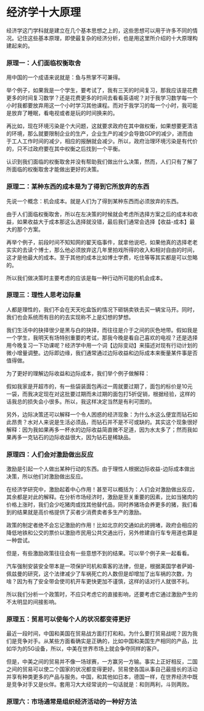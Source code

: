 # 经济学十大原理
经济学这门学科就是建立在几个基本思想之上的，这些思想可以用于许多不同的情况。记住这些基本原理，即使最复杂的经济分析，也是用这里所介绍的十大原理构建起来的。

### 原理一：人们面临权衡取舍
用中国的一个成语来说就是：鱼与熊掌不可兼得。

举个例子，如果我是一个学生，要考试了，我有三天的时间复习，那我应该是花费更多的时间复习数学？还是花费更多的时间去看看英语呢？对于我学习数学每一个小时我都要放弃用这一个小时学习其他课程。而对于我学习的每一个小时，我可能是放弃了睡眠，看电视或者是玩的时间换来的。

再比如，现在环境污染是个大问题，这就要求政府在其中做权衡，如果想要更清洁的环境，那么就要限制企业的生产，企业生产的减少会导致GDP的减少，进而由于工人工作时间的减少，相应的报酬就会减少。所以，政府治理环境污染是有代价的，只不过政府要在其中权衡之后找到一个平衡。

认识到我们面临的权衡取舍并没有帮助我们做出什么决策，然而，人们只有了解了所面临的权衡取舍才能做出更好的决策。

### 原理二：某种东西的成本是为了得到它所放弃的东西
先说一个概念：机会成本。就是人们为了得到某种东西而必须放弃的东西。

由于人们面临权衡取舍，所以在左决策的时候就会考虑所选择方案之后的成本和收益，如果收益大于成本那这么选择就没错，最后我们通常会选择【收益-成本】最大的那个方案。

再举个例子，前段时间不知知网的翟天临事件，就拿他说吧，如果他真的选择老老实实的去读个博士，那么他必须放弃这几年里拍戏所得的收入和相对自由的时间，这才是他最大的成本。至于其他的成本比如博士学费，吃住等等其实都是可以忽略的。

所以我们做决策时主要考虑的应该是每一种行动所可能的机会成本。

### 原理三：理性人思考边际量
人都是理性的，我们不会在天天吃盒饭的情况下砸锅卖铁去买一辆宝马开。同时，我们也会系统而有目的的去实现称不上是幻想的梦想。

我们生活中的抉择很少是黑与白的抉择，而往往是介于之间的灰色地带。假如我是一个学生，我明天有场特别重要的考试，那我今晚是看自己喜欢的电视？还是选择用今晚复习一下功课呢？经济学中用一个词【边际变动】来描述对现有行动计划的微小增量调整。边际即边缘，我们通常通过边际收益和边际成本来衡量某件事是否值得做。

为了更好的理解边际收益和边际成本，我们举个例子做解释：

假如我家是开超市的，有一些袋装面包再过一周就要过期了，面包的标价是10元一袋，而我决定现在对这批要过期而未过期的面包打5折促销，根据经验，这样的话我总的损失会小很多。所以，我这样决定当然是有利可图的。

另外，边际决策还可以解释一个令人困惑的经济现象：为什么水这么便宜而钻石如此昂贵？水对人来说是生活必须品，而钻石并不是不可或缺的。其实这个现象很好解释：因为我如果再多一杯水的边际收益简直微不足道，因为水太多了；然而我如果再多一克钻石的边际收益很大，因为钻石是稀缺品。

### 原理四：人们会对激励做出反应
激励是引起一个人做出某种行动的东西。由于理性人根据边际收益-边际成本做出决策，所以他们对激励做出反应。

在经济学研究中，激励起着中心作用！甚至可以概括为：人们会对激励做出反应，其余都是对此的解释。在分析市场经济时，激励是至关重要的因素，比如当猪肉的价格上涨时，我们会少吃猪肉或找其他替代品，同时养猪场会养更多的猪，我们看到的结果就是高价格提供了买者少消费卖者多生产的激励。

政策的制定者绝不会忘记激励的作用！比如北京的交通如此的拥堵，政府会相应的降低地铁和公交的票价以激励市民用公共交通出行，另外修建自行车专用道也算是一种尝试。

但是，有些激励政策往往会有一些意想不到的结果。可以举个例子来一起看看。

汽车强制安装安全带本是一项保护司机和乘客的法律，但是，根据美国学者萨姆-佩兹曼的研究，这个法律减少了车祸死亡的人数但是却增加了出车祸的次数，为啥？因为有了安全带会使司机开车更快更加不谨慎，这样的话对行人就很不利。

所以我们分析一个政策时，不应只考虑它的直接影响，还要考虑它通过激励产生的不太明显的间接影响。

### 原理五：贸易可以使每个人的状况都变得更好
最近一段时间，中国和美国在贸易战方面打打和和。为什么要打贸易战呢？因为我们是竞争对手。从某些方面看确实是正确的，比如中国和美国生产相同的产品，比如华为的5G设备，所以，中美在世界市场上就会争夺同样的客户。

但是，中美之间的贸易并不像一场球赛，一方赢另一方输。事实上正好相反，二国之间的贸易可以使二个国家的状况都变得更好。贸易使各国从事自己最擅长的活动并享有种类更多的产品与服务。中国，和其他如日本，德国一样，在世界经济中既是竞争对手又是伙伴。套用习大大经常说的一句话就是：和则两利，斗则两败。

### 原理六：市场通常是组织经济活动的一种好方法
